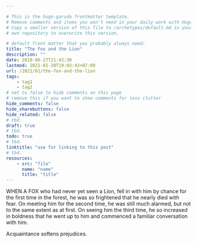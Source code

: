 ```yaml
---

# This is the hugo-garuda frontmatter template.
# Remove comments and items you won't need in your daily work with Hugo.
# Copy a smaller version of this file to /archetypes/default.md in your
# own repository to overwrite this version.

# default front matter that you probably always need:
title: "The Fox and the Lion"
description: ""
date: 2018-06-27T21:43:30
lastmod: 2021-01-20T19:03:43+07:00
url: /2021/01/the-fox-and-the-lion
tags:
    - tag1
    - tag2
# set to false to hide comments on this page
# remove this if you want to show comments for less clutter
hide_comments: false
hide_sharebuttons: false
hide_related: false
# tbd.
draft: true
# tbd.
todo: true
# tbd.
linktitle: "use for linking to this post"
# tbd.
resources:
    - src: "file"
      name: "name"
      title: "title"
---
```

WHEN A FOX who had never yet seen a Lion, fell in with him by chance for the first time in the forest, he was so frightened that he nearly died with fear. On meeting him for the second time, he was still much alarmed, but not to the same extent as at first. On seeing him the third time, he so increased in boldness that he went up to him and commenced a familiar conversation with him.

Acquaintance softens prejudices.

